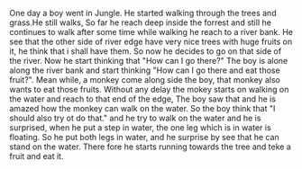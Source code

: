    One day a boy went in Jungle. He started walking through the trees
and grass.He still walks, So far he reach deep inside the forrest and
still he continues to walk after some time while walking he reach to 
a river bank. He see that the other side of river edge have very nice 
trees with huge fruits on it, he think that i shall have them. So now 
he decides to go on that side of the river. Now he start thinking that 
"How can I go there?"
   The boy is alone along the river bank and start thinking "How can 
I go there and eat those fruit?". Mean while, a monkey come along side 
the boy, that monkey also wants to eat those fruits. Without any delay 
the mokey starts on walking on the water and reach to that end of the 
edge, The boy saw that and he is amazed how the monkey can walk on the 
water. So the boy think that "I should also try ot do that." and he try 
to walk on the water and he is surprised, when he put a step in water,
the one leg which is in water is floating. So he put both legs in water,
and he surprise by see that he can stand on the water. There fore he 
starts running towards the tree and teke a fruit and eat it. 
